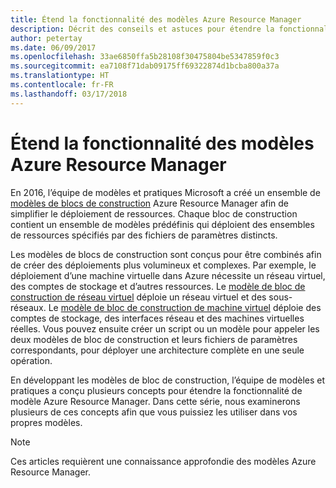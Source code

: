 ```yaml
---
title: Étend la fonctionnalité des modèles Azure Resource Manager
description: Décrit des conseils et astuces pour étendre la fonctionnalité des modèles Azure Resource Manager
author: petertay
ms.date: 06/09/2017
ms.openlocfilehash: 33ae6850ffa5b28108f30475804be5347859f0c3
ms.sourcegitcommit: ea7108f71dab09175ff69322874d1bcba800a37a
ms.translationtype: HT
ms.contentlocale: fr-FR
ms.lasthandoff: 03/17/2018
---
```

# <a name="extend-azure-resource-manager-template-functionality"></a>Étend la fonctionnalité des modèles Azure Resource Manager

En 2016, l’équipe de modèles et pratiques Microsoft a créé un ensemble de [modèles de blocs de construction](https://github.com/mspnp/template-building-blocks/wiki) Azure Resource Manager afin de simplifier le déploiement de ressources. Chaque bloc de construction contient un ensemble de modèles prédéfinis qui déploient des ensembles de ressources spécifiés par des fichiers de paramètres distincts.

Les modèles de blocs de construction sont conçus pour être combinés afin de créer des déploiements plus volumineux et complexes. Par exemple, le déploiement d’une machine virtuelle dans Azure nécessite un réseau virtuel, des comptes de stockage et d’autres ressources. Le [modèle de bloc de construction de réseau virtuel](https://github.com/mspnp/template-building-blocks/wiki/VNet-(v1)) déploie un réseau virtuel et des sous-réseaux. Le [modèle de bloc de construction de machine virtuel](https://github.com/mspnp/template-building-blocks/wiki/Windows-and-Linux-VMs-(v1)) déploie des comptes de stockage, des interfaces réseau et des machines virtuelles réelles. Vous pouvez ensuite créer un script ou un modèle pour appeler les deux modèles de bloc de construction et leurs fichiers de paramètres correspondants, pour déployer une architecture complète en une seule opération.

En développant les modèles de bloc de construction, l’équipe de modèles et pratiques a conçu plusieurs concepts pour étendre la fonctionnalité de modèle Azure Resource Manager. Dans cette série, nous examinerons plusieurs de ces concepts afin que vous puissiez les utiliser dans vos propres modèles.

> [!NOTE]
> Ces articles requièrent une connaissance approfondie des modèles Azure Resource Manager.